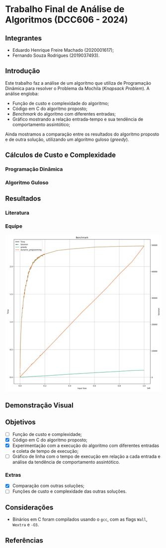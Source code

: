 # Trabalho Final de Análise de Algoritmos (DCC606 - 2024)

## Integrantes

- Eduardo Henrique Freire Machado (2020001617);
- Fernando Souza Rodrigues (2019037493).

## Introdução

Este trabalho faz a análise de um algoritmo que utiliza de Programação Dinâmica para resolver o Problema da Mochila (*Knapsack Problem*). A análise engloba:

- Função de custo e complexidade do algoritmo;
- Código em C do algoritmo proposto;
- *Benchmark* do algoritmo com diferentes entradas;
- Gráfico mostrando a relação entrada-tempo e sua tendência de comportamento assintótico;

Ainda mostramos a comparação entre os resultados do algoritmo proposto e de outra solução, utilizando um algoritmo guloso (*greedy*).

## Cálculos de Custo e Complexidade


### Programação Dinâmica

<!-- TODO -->

### Algoritmo Guloso

<!-- TODO -->

## Resultados

### Literatura

<!-- TODO -->

### Equipe

<div align="center">

![Resultados da Equipe](./assets/plot.svg)

</div>


## Demonstração Visual

<!-- TODO -->

## Objetivos

- [ ] Função de custo e complexidade;
- [x] Código em C do algoritmo proposto;
- [x] Experimentação com a execução do algoritmo com diferentes entradas e coleta de tempo de execução;
- [ ] Gráfico de linha com o tempo de execução em relação a cada entrada e análise da tendência de comportamento assintótico.

### Extras

- [x] Comparação com outras soluções;
- [ ] Funções de custo e complexidade das outras soluções.

## Considerações

- Binários em C foram compilados usando o `gcc`, com as flags `Wall`, `Wextra` e `-O3`.

## Referências
